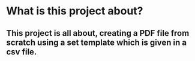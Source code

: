 # What is this project about?
## This project is all about, creating a PDF file from scratch using a set template which is given in a csv file.